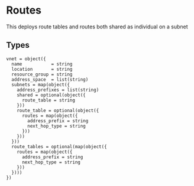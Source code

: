 # Routes

This deploys route tables and routes both shared as individual on a subnet

## Types

```hcl
vnet = object({
  name           = string
  location       = string
  resource_group = string
  address_space  = list(string)
  subnets = map(object({
    address_prefixes = list(string)
    shared = optional(object({
      route_table = string
    }))
    route_table = optional(object({
      routes = map(object({
        address_prefix = string
        next_hop_type = string
      }))
    }))
  }))
  route_tables = optional(map(object({
    routes = map(object({
      address_prefix = string
      next_hop_type = string
    }))
  })))
})
```
